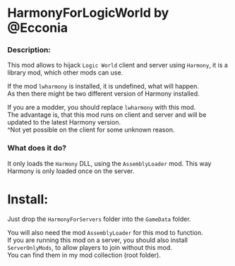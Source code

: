 # HarmonyForLogicWorld by @Ecconia

### Description:

This mod allows to hijack `Logic World` client and server using `Harmony`, it is a library mod, which other mods can use.

If the mod `lwharmony` is installed, it is undefined, what will happen.\
As then there might be two different version of Harmony installed.

If you are a modder, you should replace `lwharmony` with this mod.\
The advantage is, that this mod runs on client and server and will be updated to the latest Harmony version.\
^Not yet possible on the client for some unknown reason.

### What does it do?

It only loads the `Harmony` DLL, using the `AssemblyLoader` mod. This way Harmony is only loaded once on the server.

# Install:

Just drop the `HarmonyForServers` folder into the `GameData` folder.

You will also need the mod `AssemblyLoader` for this mod to function.\
If you are running this mod on a server, you should also install `ServerOnlyMods`, to allow players to join without this mod.\
You can find them in my mod collection (root folder).
